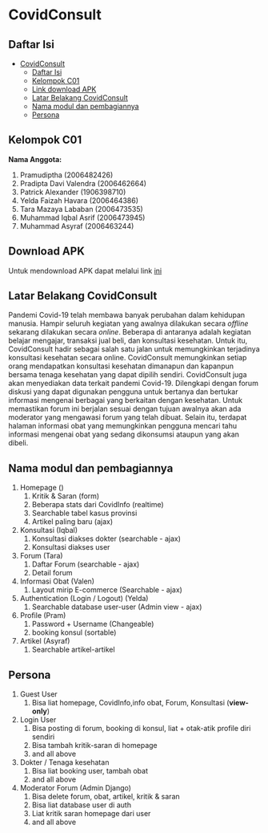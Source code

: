# CovidConsult

## Daftar Isi

- [CovidConsult](#covidconsult)
  - [Daftar Isi](#daftar-isi)
  - [Kelompok C01](#kelompok-c01)
  - [Link download APK](#download-apk)
  - [Latar Belakang CovidConsult](#latar-belakang-covidconsult)
  - [Nama modul dan pembagiannya](#nama-modul-dan-pembagiannya)
  - [Persona](#persona)

## Kelompok C01

**Nama Anggota:**

1. Pramudiptha (2006482426)
2. Pradipta Davi Valendra (2006462664)
3. Patrick Alexander (1906398710)
4. Yelda Faizah Havara (2006464386)
5. Tara Mazaya Lababan (2006473535)
6. Muhammad Iqbal Asrif (2006473945)
7. Muhammad Asyraf (2006463244)

## Download APK
Untuk mendownload APK dapat melalui link [ini](https://github.com/YeldaFH/Covid-Consult/releases/)

## Latar Belakang CovidConsult

Pandemi Covid-19 telah membawa banyak perubahan dalam kehidupan manusia. Hampir seluruh kegiatan yang awalnya dilakukan secara _offline_ sekarang dilakukan secara _online_. Beberapa di antaranya adalah kegiatan belajar mengajar, transaksi jual beli, dan konsultasi kesehatan. Untuk itu, CovidConsult hadir sebagai salah satu jalan untuk memungkinkan terjadinya konsultasi kesehatan secara online. CovidConsult memungkinkan setiap orang mendapatkan konsultasi kesehatan dimanapun dan kapanpun bersama tenaga kesehatan yang dapat dipilih sendiri. CovidConsult juga akan menyediakan data terkait pandemi Covid-19. Dilengkapi dengan forum diskusi yang dapat digunakan pengguna untuk bertanya dan bertukar informasi mengenai berbagai yang berkaitan dengan kesehatan. Untuk memastikan forum ini berjalan sesuai dengan tujuan awalnya akan ada moderator yang mengawasi forum yang telah dibuat. Selain itu, terdapat halaman informasi obat yang memungkinkan pengguna mencari tahu informasi mengenai obat yang sedang dikonsumsi ataupun yang akan dibeli.

## Nama modul dan pembagiannya

1. Homepage ()
   1. Kritik & Saran (form)
   2. Beberapa stats dari CovidInfo (realtime)
   3. Searchable tabel kasus provinsi
   4. Artikel paling baru (ajax)
2. Konsultasi (Iqbal)
   1. Konsultasi diakses dokter (searchable - ajax)
   2. Konsultasi diakses user
3. Forum (Tara)
   1. Daftar Forum (searchable - ajax)
   2. Detail forum
4. Informasi Obat (Valen)
   1. Layout mirip E-commerce (Searchable - ajax)
5. Authentication (Login / Logout) (Yelda)
   1. Searchable database user-user (Admin view - ajax)
6. Profile (Pram)
   1. Password + Username (Changeable) 
   2. booking konsul (sortable)
7. Artikel (Asyraf)
   1. Searchable artikel-artikel

## Persona

1. Guest User
   1. Bisa liat homepage, CovidInfo,info obat, Forum, Konsultasi (**view-only**)
2. Login User
   1. Bisa posting di forum, booking di konsul, liat + otak-atik profile diri sendiri
   2. Bisa tambah kritik-saran di homepage
   3. and all above
3. Dokter / Tenaga kesehatan
   1. Bisa liat booking user, tambah obat
   2. and all above
4. Moderator Forum (Admin Django)
   1. Bisa delete forum, obat, artikel, kritik & saran
   2. Bisa liat database user di auth
   3. Liat kritik saran homepage dari user
   4. and all above
